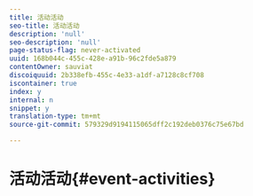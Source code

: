 ```yaml
---
title: 活动活动
seo-title: 活动活动
description: 'null'
seo-description: 'null'
page-status-flag: never-activated
uuid: 168b044c-455c-428e-a91b-96c2fde5a879
contentOwner: sauviat
discoiquuid: 2b338efb-455c-4e33-a1df-a7128c8cf708
iscontainer: true
index: y
internal: n
snippet: y
translation-type: tm+mt
source-git-commit: 579329d9194115065dff2c192deb0376c75e67bd

---
```



# 活动活动{#event-activities}


